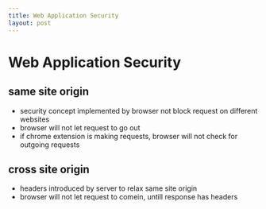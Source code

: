 ```yaml
---
title: Web Application Security
layout: post
---
```

      
 # Web Application Security  
 ## same site origin   
 * security concept implemented by browser not block request on different websites   
 * browser will not let request to go out   
 * if chrome extension is making requests, browser will not check for outgoing requests   
 ## cross site origin   
 * headers introduced by server to relax same site origin   
 * browser will not let request to comein, untill response has headers   
